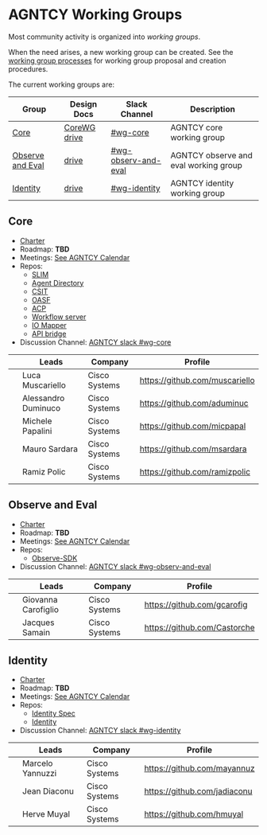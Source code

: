 # AGNTCY Working Groups

Most community activity is organized into _working groups_.

When the need arises, a new working group can be created. See the
[working group processes](../WORKING-GROUP-PROCESSES.md) for working
group proposal and creation procedures.

The current working groups are:

| Group                                 | Design Docs                                                                                          | Slack Channel                                                        | Description                           |
| ------------------------------------- | ---------------------------------------------------------------------------------------------------- | -------------------------------------------------------------------- | ------------------------------------- |
| [Core](#core)                         | [CoreWG drive](https://drive.google.com/drive/folders/1AbFEfM8HZF0_5LbgLXXxiHqFUIsiSjPa?usp=sharing) | [#wg-core](https://agntcy.slack.com/archives/C08R1LZEP0V)            | AGNTCY core working group             |
| [Observe and Eval](#observe-and-eval) | [drive](https://drive.google.com/drive/folders/1TO_r4xuElzaqZKiQ8g8iSRicCC-s-FVw?usp=sharing)        | [#wg-observ-and-eval](https://agntcy.slack.com/archives/C08RMAML6JH) | AGNTCY observe and eval working group |
| [Identity](#identity)                 | [drive](https://drive.google.com/drive/folders/1TuWnu991AhtpoqFdBjxQdEbb6VadVbBO)                                                                                             | [#wg-identity](https://agntcy.slack.com/archives/C08TZPX83KR)        | AGNTCY identity working group         |

## Core

- [Charter](core/CHARTER.md)
- Roadmap: **TBD**
- Meetings: [See AGNTCY Calendar](https://calendar.google.com/calendar/embed?src=admin%40ops.agntcy.org&ctz=America%2FNew_York)
- Repos:
  - [SLIM](https://github.com/agntcy/slim)
  - [Agent Directory](https://github.com/agntcy/dir)
  - [CSIT](https://github.com/agntcy/csit)
  - [OASF](https://github.com/agntcy/oasf)
  - [ACP](https://github.com/agntcy/acp-sdk)
  - [Workflow server](https://github.com/agntcy/workflow-srv)
  - [IO Mapper](https://github.com/agntcy/iomapper-agnt)
  - [API bridge](https://github.com/agntcy/api-bridge-agnt)
- Discussion Channel: [AGNTCY slack #wg-core](https://agntcy.slack.com/archives/C08R1LZEP0V)

| &nbsp; | Leads               | Company       | Profile                        |
| ------ | ------------------- | ------------- | ------------------------------ |
|        | Luca Muscariello    | Cisco Systems | https://github.com/muscariello |
|        | Alessandro Duminuco | Cisco Systems | https://github.com/aduminuc    |
|        | Michele Papalini    | Cisco Systems | https://github.com/micpapal    |
|        | Mauro Sardara       | Cisco Systems | https://github.com/msardara    |
|        | Ramiz Polic         | Cisco Systems | https://github.com/ramizpolic  |

## Observe and Eval

- [Charter](observe-and-eval/CHARTER.md)
- Roadmap: **TBD**
- Meetings: [See AGNTCY Calendar](https://calendar.google.com/calendar/embed?src=admin%40ops.agntcy.org&ctz=America%2FNew_York)
- Repos:
  - [Observe-SDK](https://github.com/agntcy/observe)
- Discussion Channel: [AGNTCY slack #wg-observ-and-eval](https://agntcy.slack.com/archives/C08RMAML6JH)

| &nbsp; | Leads               | Company       | Profile                      |
| ------ | ------------------- | ------------- | ---------------------------- |
|        | Giovanna Carofiglio | Cisco Systems | https://github.com/gcarofig  |
|        | Jacques Samain      | Cisco Systems | https://github.com/Castorche |

## Identity

- [Charter](identity/CHARTER.md)
- Roadmap: **TBD**
- Meetings: [See AGNTCY Calendar](https://calendar.google.com/calendar/embed?src=admin%40ops.agntcy.org&ctz=America%2FNew_York)
- Repos:
  - [Identity Spec](https://github.com/agntcy/identity-spec)
  - [Identity](https://github.com/agntcy/identity)
- Discussion Channel: [AGNTCY slack #wg-identity](https://agntcy.slack.com/archives/C08TZPX83KR)

| &nbsp; | Leads            | Company       | Profile                      |
| ------ | ---------------- | ------------- | ---------------------------- |
|        | Marcelo Yannuzzi | Cisco Systems | https://github.com/mayannuz  |
|        | Jean Diaconu     | Cisco Systems | https://github.com/jadiaconu |
|        | Herve Muyal      | Cisco Systems | https://github.com/hmuyal    |
